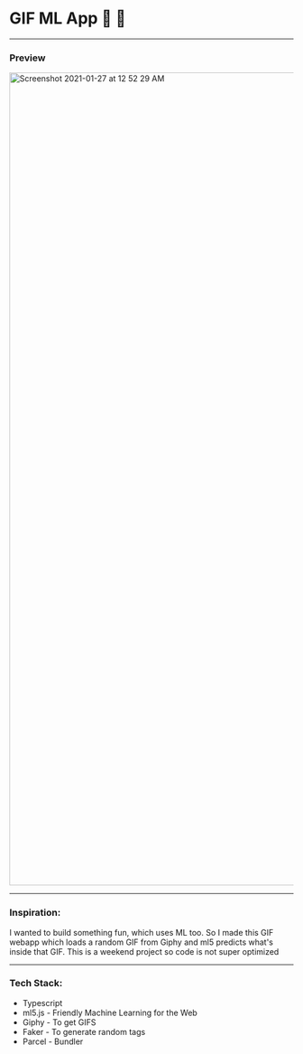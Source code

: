 # GIF ML App 🌈 🧠

---

### Preview

<img width="1440" alt="Screenshot 2021-01-27 at 12 52 29 AM" src="https://user-images.githubusercontent.com/26196076/105894257-144ea480-603a-11eb-8119-23988127dbe1.png">

---

### Inspiration:

I wanted to build something fun, which uses ML too. So I made this GIF webapp which loads a random GIF from Giphy and ml5 predicts what's inside that GIF. This is a weekend project so code is not super optimized

---

### Tech Stack:

- Typescript
- ml5.js - Friendly Machine Learning for the Web
- Giphy - To get GIFS
- Faker - To generate random tags
- Parcel - Bundler
